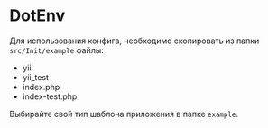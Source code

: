 # DotEnv

Для использования конфига, необходимо скопировать 
из папки `src/Init/example` файлы:

* yii
* yii_test
* index.php
* index-test.php

Выбирайте свой тип шаблона приложения в папке `example`.

